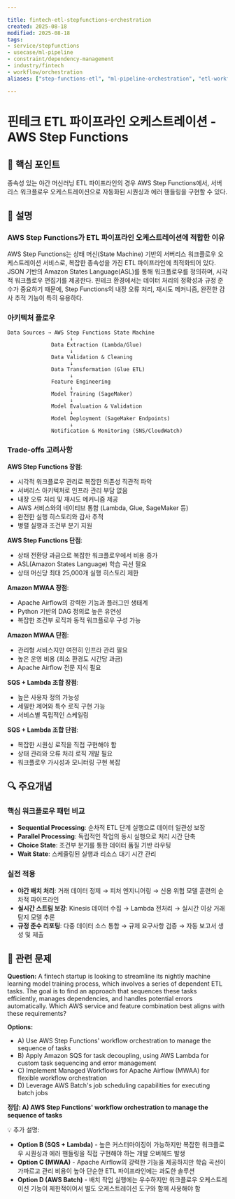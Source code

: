 ```yaml
---

title: fintech-etl-stepfunctions-orchestration
created: 2025-08-18
modified: 2025-08-18
tags:
- service/stepfunctions
- usecase/ml-pipeline
- constraint/dependency-management
- industry/fintech
- workflow/orchestration
aliases: ["step-functions-etl", "ml-pipeline-orchestration", "etl-workflow"]

---
```


# 핀테크 ETL 파이프라인 오케스트레이션 - AWS Step Functions

## 🎯 핵심 포인트

종속성 있는 야간 머신러닝 ETL 파이프라인의 경우 AWS Step Functions에서, 서버리스 워크플로우 오케스트레이션으로 자동화된 시퀀싱과 에러 핸들링을 구현할 수 있다.

## 📝 설명

### AWS Step Functions가 ETL 파이프라인 오케스트레이션에 적합한 이유

AWS Step Functions는 상태 머신(State Machine) 기반의 서버리스 워크플로우 오케스트레이션 서비스로, 복잡한 종속성을 가진 ETL 파이프라인에 최적화되어 있다. JSON 기반의 Amazon States Language(ASL)를 통해 워크플로우를 정의하며, 시각적 워크플로우 편집기를 제공한다. 핀테크 환경에서는 데이터 처리의 정확성과 규정 준수가 중요하기 때문에, Step Functions의 내장 오류 처리, 재시도 메커니즘, 완전한 감사 추적 기능이 특히 유용하다.

### 아키텍처 플로우

```
Data Sources → AWS Step Functions State Machine
                    ↓
              Data Extraction (Lambda/Glue)
                    ↓
              Data Validation & Cleaning
                    ↓
              Data Transformation (Glue ETL)
                    ↓
              Feature Engineering
                    ↓
              Model Training (SageMaker)
                    ↓
              Model Evaluation & Validation
                    ↓
              Model Deployment (SageMaker Endpoints)
                    ↓
              Notification & Monitoring (SNS/CloudWatch)
```

### Trade-offs 고려사항

**AWS Step Functions 장점**:
- 시각적 워크플로우 관리로 복잡한 의존성 직관적 파악
- 서버리스 아키텍처로 인프라 관리 부담 없음
- 내장 오류 처리 및 재시도 메커니즘 제공
- AWS 서비스와의 네이티브 통합 (Lambda, Glue, SageMaker 등)
- 완전한 실행 히스토리와 감사 추적
- 병렬 실행과 조건부 분기 지원

**AWS Step Functions 단점**:
- 상태 전환당 과금으로 복잡한 워크플로우에서 비용 증가
- ASL(Amazon States Language) 학습 곡선 필요
- 상태 머신당 최대 25,000개 실행 히스토리 제한

**Amazon MWAA 장점**:
- Apache Airflow의 강력한 기능과 플러그인 생태계
- Python 기반의 DAG 정의로 높은 유연성
- 복잡한 조건부 로직과 동적 워크플로우 구성 가능

**Amazon MWAA 단점**:
- 관리형 서비스지만 여전히 인프라 관리 필요
- 높은 운영 비용 (최소 환경도 시간당 과금)
- Apache Airflow 전문 지식 필요

**SQS + Lambda 조합 장점**:
- 높은 사용자 정의 가능성
- 세밀한 제어와 특수 로직 구현 가능
- 서비스별 독립적인 스케일링

**SQS + Lambda 조합 단점**:
- 복잡한 시퀀싱 로직을 직접 구현해야 함
- 상태 관리와 오류 처리 로직 개발 필요
- 워크플로우 가시성과 모니터링 구현 복잡

## 🔍 주요개념

### 핵심 워크플로우 패턴 비교

- **Sequential Processing**: 순차적 ETL 단계 실행으로 데이터 일관성 보장
- **Parallel Processing**: 독립적인 작업의 동시 실행으로 처리 시간 단축
- **Choice State**: 조건부 분기를 통한 데이터 품질 기반 라우팅
- **Wait State**: 스케줄링된 실행과 리소스 대기 시간 관리

### 실전 적용

- **야간 배치 처리**: 거래 데이터 정제 → 피처 엔지니어링 → 신용 위험 모델 훈련의 순차적 파이프라인
- **실시간 스트림 보강**: Kinesis 데이터 수집 → Lambda 전처리 → 실시간 이상 거래 탐지 모델 추론
- **규정 준수 리포팅**: 다중 데이터 소스 통합 → 규제 요구사항 검증 → 자동 보고서 생성 및 제출

## 📝 관련 문제

**Question:** A fintech startup is looking to streamline its nightly machine learning model training process, which involves a series of dependent ETL tasks. The goal is to find an approach that sequences these tasks efficiently, manages dependencies, and handles potential errors automatically. Which AWS service and feature combination best aligns with these requirements?

**Options:**

- A) Use AWS Step Functions' workflow orchestration to manage the sequence of tasks
- B) Apply Amazon SQS for task decoupling, using AWS Lambda for custom task sequencing and error management
- C) Implement Managed Workflows for Apache Airflow (MWAA) for flexible workflow orchestration
- D) Leverage AWS Batch's job scheduling capabilities for executing batch jobs

**정답: A) AWS Step Functions' workflow orchestration to manage the sequence of tasks**

💡 추가 설명:

- **Option B (SQS + Lambda)** - 높은 커스터마이징이 가능하지만 복잡한 워크플로우 시퀀싱과 에러 핸들링을 직접 구현해야 하는 개발 오버헤드 발생
- **Option C (MWAA)** - Apache Airflow의 강력한 기능을 제공하지만 학습 곡선이 가파르고 관리 비용이 높아 단순한 ETL 파이프라인에는 과도한 솔루션
- **Option D (AWS Batch)** - 배치 작업 실행에는 우수하지만 워크플로우 오케스트레이션 기능이 제한적이어서 별도 오케스트레이션 도구와 함께 사용해야 함